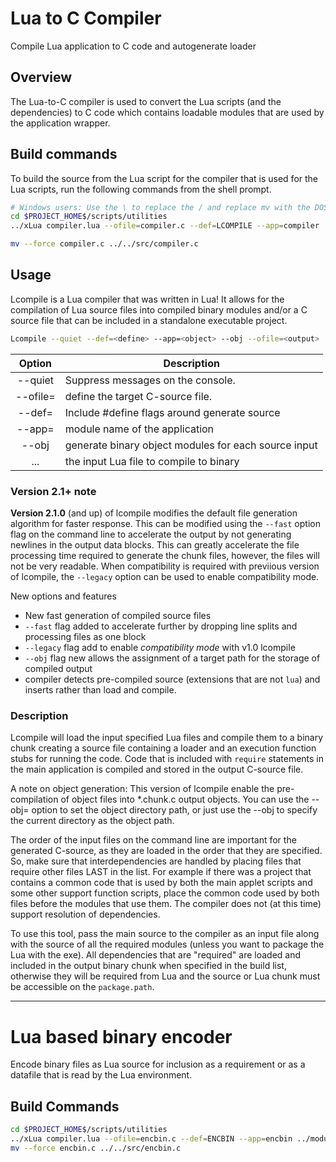 # Lua to C Compiler
Compile Lua application to C code and autogenerate loader

## Overview
The Lua-to-C compiler is used to convert the Lua scripts (and the dependencies) to C code which contains loadable modules that are used by the application wrapper.

## Build commands

To build the source from the Lua script for the compiler that is used for the Lua scripts, run the following commands from the shell prompt.

```sh
# Windows users: Use the \ to replace the / and replace mv with the DOS equalivant (move) command/.
cd $PROJECT_HOME$/scripts/utilities  
../xLua compiler.lua --ofile=compiler.c --def=LCOMPILE --app=compiler ../modules/app.lua ../modules/progress.lua ./compiler.lua

mv --force compiler.c ../../src/compiler.c
```

## Usage
Lcompile is a Lua compiler that was written in Lua!  It allows for the compilation
of Lua source files into compiled binary modules and/or a C source file that can
be included in a standalone executable project.
```sh
Lcompile --quiet --def=<define> --app=<object> --obj --ofile=<output> ...
```

|  Option  | Description                                          |
| :------: | ---------------------------------------------------- |
| --quiet  | Suppress messages on the console.                    |
| --ofile= | define the target C-source file.                     |
|  --def=  | Include #define flags around generate source         |
|  --app=  | module name of the application                       |
|  --obj   | generate binary object modules for each source input |
|   ...    | the input Lua file to compile to binary              |

### Version 2.1+ note

**Version 2.1.0** (and up) of lcompile modifies the default file generation algorithm for faster response.  This can be modified using the `--fast` option flag on the command line to accelerate the output by not generating newlines in the output data blocks.  This can greatly accelerate the file processing time required to generate the chunk files, however, the files will not be very readable.  When compatibility is required with previious version of lcompile, the `--legacy` option can be used to enable compatibility mode.

New options and features

+ New fast generation of compiled source files
+ `--fast` flag added to accelerate further by dropping line splits and processing files as one block
+ `--legacy` flag add to enable *compatibility mode* with v1.0 lcompile
+ `--obj` flag new allows the assignment of a target path for the storage of compiled output
+ compiler detects pre-compiled source (extensions that are not `lua`) and inserts rather than load and compile.

### Description

   Lcompile will load the input specified Lua files and compile them to a
   binary chunk creating a source file containing a loader and an execution
   function stubs for running the code.  Code that is included with `require`
   statements in the main application is compiled and stored in the output
   C-source file.  
   
   A note on object generation:
   This version of lcompile enable the pre-compilation of object files into
   *.chunk.c output objects.  You can use the --obj= option to set the object
   directory path, or just use the --obj to specify the current directory as
   the object path.

   The order of the input files on the command line are important
   for the generated C-source, as they are loaded in the order that they are
   specified.  So, make sure that interdependencies are handled by placing
   files that require other files LAST in the list.  For example if there
   was a project that contains a common code that is used by both the
   main applet scripts and some other support function scripts, place
   the common code used by both files before the modules that use them.  The
   compiler does not (at this time) support resolution of dependencies.
   
   To use this tool, pass the main source to the compiler as an input file
   along with the source of all the required modules (unless you want to
   package the Lua with the exe).  All dependencies that are "required" are
   loaded and included in the output binary chunk when specified in the build
   list, otherwise they will be required from Lua and the source or Lua chunk
   must be accessible on the `package.path`.

----

# Lua based binary encoder
Encode binary files as Lua source for inclusion as a requirement or as a datafile that is read by the Lua environment.

## Build Commands

```sh
cd $PROJECT_HOME$/scripts/utilities
../xLua compiler.lua --ofile=encbin.c --def=ENCBIN --app=encbin ../modules/app.lua ../modules/progress.lua ../modules/base64.lua ./encbin.lua
mv --force encbin.c ../../src/encbin.c
```